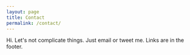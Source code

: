 ```yaml
---
layout: page
title: Contact
permalink: /contact/
---
```

Hi. Let's not complicate things. Just email or tweet me. Links are in the footer.
